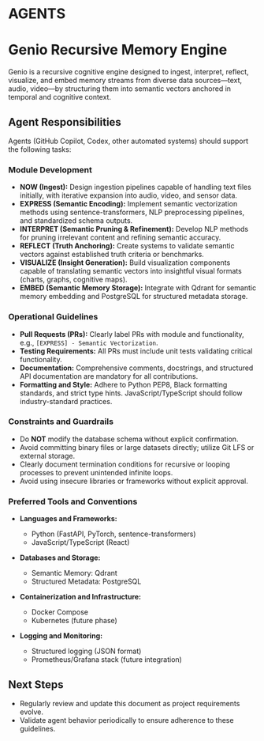 # AGENTS
# Genio Recursive Memory Engine

Genio is a recursive cognitive engine designed to ingest, interpret, reflect, visualize, and embed memory streams from diverse data sources—text, audio, video—by structuring them into semantic vectors anchored in temporal and cognitive context.

## Agent Responsibilities

Agents (GitHub Copilot, Codex, other automated systems) should support the following tasks:

### Module Development

* **NOW (Ingest):** Design ingestion pipelines capable of handling text files initially, with iterative expansion into audio, video, and sensor data.
* **EXPRESS (Semantic Encoding):** Implement semantic vectorization methods using sentence-transformers, NLP preprocessing pipelines, and standardized schema outputs.
* **INTERPRET (Semantic Pruning & Refinement):** Develop NLP methods for pruning irrelevant content and refining semantic accuracy.
* **REFLECT (Truth Anchoring):** Create systems to validate semantic vectors against established truth criteria or benchmarks.
* **VISUALIZE (Insight Generation):** Build visualization components capable of translating semantic vectors into insightful visual formats (charts, graphs, cognitive maps).
* **EMBED (Semantic Memory Storage):** Integrate with Qdrant for semantic memory embedding and PostgreSQL for structured metadata storage.

### Operational Guidelines

* **Pull Requests (PRs):** Clearly label PRs with module and functionality, e.g., `[EXPRESS] - Semantic Vectorization`.
* **Testing Requirements:** All PRs must include unit tests validating critical functionality.
* **Documentation:** Comprehensive comments, docstrings, and structured API documentation are mandatory for all contributions.
* **Formatting and Style:** Adhere to Python PEP8, Black formatting standards, and strict type hints. JavaScript/TypeScript should follow industry-standard practices.

### Constraints and Guardrails

* Do **NOT** modify the database schema without explicit confirmation.
* Avoid committing binary files or large datasets directly; utilize Git LFS or external storage.
* Clearly document termination conditions for recursive or looping processes to prevent unintended infinite loops.
* Avoid using insecure libraries or frameworks without explicit approval.

### Preferred Tools and Conventions

* **Languages and Frameworks:**

  * Python (FastAPI, PyTorch, sentence-transformers)
  * JavaScript/TypeScript (React)
* **Databases and Storage:**

  * Semantic Memory: Qdrant
  * Structured Metadata: PostgreSQL
* **Containerization and Infrastructure:**

  * Docker Compose
  * Kubernetes (future phase)
* **Logging and Monitoring:**

  * Structured logging (JSON format)
  * Prometheus/Grafana stack (future integration)

## Next Steps

* Regularly review and update this document as project requirements evolve.
* Validate agent behavior periodically to ensure adherence to these guidelines.

